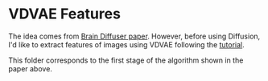 # VDVAE Features

The idea comes from [Brain Diffuser paper](https://arxiv.org/abs/2303.05334).
However, before using Diffusion, I'd like to extract features of images using VDVAE following the [tutorial](https://github.com/ozcelikfu/brain-diffuser/tree/main).

This folder corresponds to the first stage of the algorithm shown in the paper above.